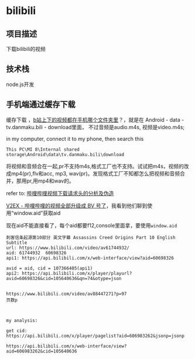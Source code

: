 # bilibili

## 项目描述
下载bilibili的视频

## 技术栈
node.js开发






## 手机端通过缓存下载
缓存下载 ，[b站上下的视频都在手机哪个文件夹里](https://zhidao.baidu.com/question/693770421388682884.html)？，就是在 Android - data - tv.danmaku.bili - download里面， 不过音频是audio.m4s, 视频是video.m4s;

in my computer, connect it to my phone, then search this

`This PC\MI 8\Internal shared storage\Android\data\tv.danmaku.bili\download`

                
将视频和音频合在一起,pr不支持m4s,格式工厂也不支持。试试把m4s，视频的改成mp4(pr),flv和acc, mp3, wav(pr)。发现格式工厂不知都怎么把视频和音频合并，那用pr,用mp4和wav的。


        
refer to: [哔哩哔哩视频下载请求头的分析及伪造](https://www.jianshu.com/p/bde71597a318)



        
[V2EX - 哔哩哔哩的视频全部升级成 BV 号了](https://www.v2ex.com/t/655367?p=1)，我看到他们聊到使用“window.aid”获取aid


现在aid不能直接看了，每个aid都要f12,console里面拿，要使用`window.aid`
        
```
刺客信条起源第10部分 英文字幕 Assassins Creed Origins Part 10 English Subtitle
url: https://www.bilibili.com/video/av61744932/
aid: 61744932  60698326
api1: https://api.bilibili.com/x/web-interface/view?aid=60698326

avid = aid, cid = 107366405(api1)
api2: https://api.bilibili.com/x/player/playurl?avid=60698326&cid=105640636&qn=74&otype=json


https://www.bilibili.com/video/av88447271?p=97
页数p



my analysis:

get cid: 
https://api.bilibili.com/x/player/pagelist?aid=606983262&jsonp=jsonp

https://api.bilibili.com/x/web-interface/view?aid=606983262&cid=105640636
